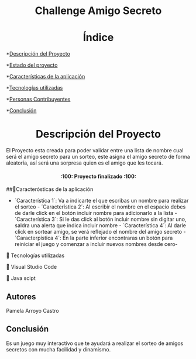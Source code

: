 <h1 align="center">Challenge Amigo Secreto</h1> 




<h1 align="center">Índice</h1>

*[Descripción del Proyecto](#descripción-del-proyecto)

*[Estado del proyecto](#Estado-del-proyecto)

*[Características de la aplicación](#Características-de-la-aplicación)

*[Tecnologías utilizadas](#tecnologías-utilizadas)

*[Personas Contribuyentes](#personas-contribuyentes)

*[Conclusión](#conclusión)

<h1 align="center">Descripción del Proyecto</h1>

El Proyecto esta creada para poder validar entre una lista de nombre cual será el amigo secreto para un sorteo, este asigna el amigo secreto de forma aleatoría, así será una sorpresa quien es el amigo que les tocará.

<h4 align="center">
:100: Proyecto finalizado :100:
</h4>

##:hammer:Caracterósticas de la aplicación

- ´Característica 1´: Va a indicarte el que escribas un nombre para realizar el sorteo - ´Característica 2´: Al escribir el nombre en el espacio debes de darle click en el botón incluir nombre para adicionarlo a la lista - ´Característica 3´: Si le das click al botón incluir nombre sin digitar uno, saldra una alerta que indica incluir nombre - ´Característica 4´: Al darle click en sortear amigo, se verá reflejado el nombre del amigo secreto - ´Caracterpistica 4´: En la parte inferior encontraras un botón para reiniciar el juego y comenzar a incluir nuevos nombres desde cero-

:floppy_disk: Tecnologías utilizadas

:small_orange_diamond: Visual Studio Code

:small_orange_diamond: Java scipt


## Autores
Pamela Arroyo Castro

## Conclusión
Es un juego muy interactivo que te ayudará a realizar el sorteo de amigos secretos con mucha facilidad y dinamismo.
